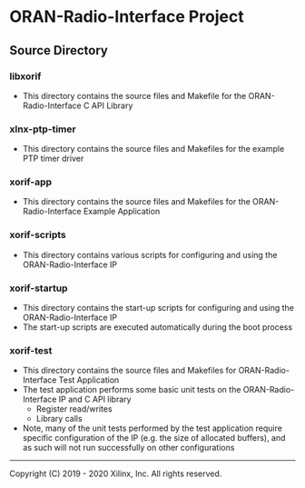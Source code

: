 # ORAN-Radio-Interface Project

## Source Directory

### libxorif

* This directory contains the source files and Makefile for the ORAN-Radio-Interface C API Library

### xlnx-ptp-timer

* This directory contains the source files and Makefiles for the example PTP timer driver

### xorif-app

* This directory contains the source files and Makefiles for the ORAN-Radio-Interface Example Application

### xorif-scripts

* This directory contains various scripts for configuring and using the ORAN-Radio-Interface IP

### xorif-startup

* This directory contains the start-up scripts for configuring and using the ORAN-Radio-Interface IP
* The start-up scripts are executed automatically during the boot process

### xorif-test

* This directory contains the source files and Makefiles for ORAN-Radio-Interface Test Application
* The test application performs some basic unit tests on the ORAN-Radio-Interface IP and C API library
	- Register read/writes
	- Library calls
* Note, many of the unit tests performed by the test application require specific configuration of the IP (e.g. the size of allocated buffers), and as such will not run successfully on other configurations

---

Copyright (C) 2019 - 2020  Xilinx, Inc.  All rights reserved.
